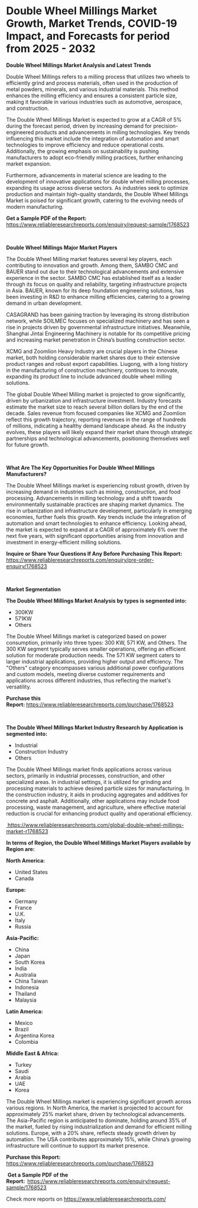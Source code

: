 <p><h1>Double Wheel Millings Market Growth, Market Trends, COVID-19 Impact, and Forecasts for period from 2025 - 2032</h1></p><p><strong>Double Wheel Millings Market Analysis and Latest Trends</strong></p>
<p><p>Double Wheel Millings refers to a milling process that utilizes two wheels to efficiently grind and process materials, often used in the production of metal powders, minerals, and various industrial materials. This method enhances the milling efficiency and ensures a consistent particle size, making it favorable in various industries such as automotive, aerospace, and construction.</p><p>The Double Wheel Millings Market is expected to grow at a CAGR of 5% during the forecast period, driven by increasing demand for precision-engineered products and advancements in milling technologies. Key trends influencing this market include the integration of automation and smart technologies to improve efficiency and reduce operational costs. Additionally, the growing emphasis on sustainability is pushing manufacturers to adopt eco-friendly milling practices, further enhancing market expansion.</p><p>Furthermore, advancements in material science are leading to the development of innovative applications for double wheel milling processes, expanding its usage across diverse sectors. As industries seek to optimize production and maintain high-quality standards, the Double Wheel Millings Market is poised for significant growth, catering to the evolving needs of modern manufacturing.</p></p>
<p><strong>Get a Sample PDF of the Report:&nbsp;</strong> <a href="https://www.reliableresearchreports.com/enquiry/request-sample/1768523?utm_campaign=3034&utm_medium=2&utm_source=Github&utm_content=ia&utm_term=11042025&utm_id=double-wheel-millings">https://www.reliableresearchreports.com/enquiry/request-sample/1768523</a></p>
<p>&nbsp;</p>
<p><strong>Double Wheel Millings Major Market Players</strong></p>
<p><p>The Double Wheel Milling market features several key players, each contributing to innovation and growth. Among them, SAMBO CMC and BAUER stand out due to their technological advancements and extensive experience in the sector. SAMBO CMC has established itself as a leader through its focus on quality and reliability, targeting infrastructure projects in Asia. BAUER, known for its deep foundation engineering solutions, has been investing in R&D to enhance milling efficiencies, catering to a growing demand in urban development.</p><p>CASAGRAND has been gaining traction by leveraging its strong distribution network, while SOILMEC focuses on specialized machinery and has seen a rise in projects driven by governmental infrastructure initiatives. Meanwhile, Shanghai Jintai Engineering Machinery is notable for its competitive pricing and increasing market penetration in China’s bustling construction sector.</p><p>XCMG and Zoomlion Heavy Industry are crucial players in the Chinese market, both holding considerable market shares due to their extensive product ranges and robust export capabilities. Liugong, with a long history in the manufacturing of construction machinery, continues to innovate, expanding its product line to include advanced double wheel milling solutions.</p><p>The global Double Wheel Milling market is projected to grow significantly, driven by urbanization and infrastructure investment. Industry forecasts estimate the market size to reach several billion dollars by the end of the decade. Sales revenue from focused companies like XCMG and Zoomlion reflect this growth trajectory, reporting revenues in the range of hundreds of millions, indicating a healthy demand landscape ahead. As the industry evolves, these players will likely expand their market share through strategic partnerships and technological advancements, positioning themselves well for future growth.</p></p>
<p>&nbsp;</p>
<p><strong>What Are The Key Opportunities For Double Wheel Millings Manufacturers?</strong></p>
<p><p>The Double Wheel Millings market is experiencing robust growth, driven by increasing demand in industries such as mining, construction, and food processing. Advancements in milling technology and a shift towards environmentally sustainable practices are shaping market dynamics. The rise in urbanization and infrastructure development, particularly in emerging economies, further fuels this growth. Key trends include the integration of automation and smart technologies to enhance efficiency. Looking ahead, the market is expected to expand at a CAGR of approximately 6% over the next five years, with significant opportunities arising from innovation and investment in energy-efficient milling solutions.</p></p>
<p><strong>Inquire or Share Your Questions If Any Before Purchasing This Report:</strong> <a href="https://www.reliableresearchreports.com/enquiry/pre-order-enquiry/1768523?utm_campaign=3034&utm_medium=2&utm_source=Github&utm_content=ia&utm_term=11042025&utm_id=double-wheel-millings">https://www.reliableresearchreports.com/enquiry/pre-order-enquiry/1768523</a></p>
<p>&nbsp;</p>
<p><strong>Market Segmentation</strong></p>
<p><strong>The Double Wheel Millings Market Analysis by types is segmented into:</strong></p>
<p><ul><li>300KW</li><li>571KW</li><li>Others</li></ul></p>
<p><p>The Double Wheel Millings market is categorized based on power consumption, primarily into three types: 300 KW, 571 KW, and Others. The 300 KW segment typically serves smaller operations, offering an efficient solution for moderate production needs. The 571 KW segment caters to larger industrial applications, providing higher output and efficiency. The "Others" category encompasses various additional power configurations and custom models, meeting diverse customer requirements and applications across different industries, thus reflecting the market's versatility.</p></p>
<p><strong>Purchase this Report:&nbsp;</strong><a href="https://www.reliableresearchreports.com/purchase/1768523?utm_campaign=3034&utm_medium=2&utm_source=Github&utm_content=ia&utm_term=11042025&utm_id=double-wheel-millings">https://www.reliableresearchreports.com/purchase/1768523</a></p>
<p>&nbsp;</p>
<p><strong>The Double Wheel Millings Market Industry Research by Application is segmented into:</strong></p>
<p><ul><li>Industrial</li><li>Construction Industry</li><li>Others</li></ul></p>
<p><p>The Double Wheel Millings market finds applications across various sectors, primarily in industrial processes, construction, and other specialized areas. In industrial settings, it is utilized for grinding and processing materials to achieve desired particle sizes for manufacturing. In the construction industry, it aids in producing aggregates and additives for concrete and asphalt. Additionally, other applications may include food processing, waste management, and agriculture, where effective material reduction is crucial for enhancing product quality and operational efficiency.</p></p>
<p><a href="https://www.reliableresearchreports.com/global-double-wheel-millings-market-r1768523?utm_campaign=3034&utm_medium=2&utm_source=Github&utm_content=ia&utm_term=11042025&utm_id=double-wheel-millings">&nbsp;https://www.reliableresearchreports.com/global-double-wheel-millings-market-r1768523</a></p>
<p><strong>In terms of Region, the Double Wheel Millings Market Players available by Region are:</strong></p>
<p>
    <p> <strong> North America: </strong>
        <ul>
            <li>United States</li>
            <li>Canada</li>
        </ul>
        </p> 
    <p> <strong> Europe: </strong>
        <ul>
            <li>Germany</li>
            <li>France</li>
            <li>U.K.</li>
            <li>Italy</li>
            <li>Russia</li>
        </ul>
        </p> 
    <p> <strong> Asia-Pacific: </strong>
        <ul>
            <li>China</li>
            <li>Japan</li>
            <li>South Korea</li>
            <li>India</li>
            <li>Australia</li>
            <li>China Taiwan</li>
            <li>Indonesia</li>
            <li>Thailand</li>
            <li>Malaysia</li>
        </ul>
        </p> 
    <p> <strong> Latin America: </strong>
        <ul>
            <li>Mexico</li>
            <li>Brazil</li>
            <li>Argentina Korea</li>
            <li>Colombia</li>
        </ul>
        </p> 
    <p> <strong> Middle East & Africa: </strong>
        <ul>
            <li>Turkey</li>
            <li>Saudi</li>
            <li>Arabia</li>
            <li>UAE</li>
            <li>Korea</li>
        </ul>
    </p>
    </p>
<p><p>The Double Wheel Millings market is experiencing significant growth across various regions. In North America, the market is projected to account for approximately 25% market share, driven by technological advancements. The Asia-Pacific region is anticipated to dominate, holding around 35% of the market, fueled by rising industrialization and demand for efficient milling solutions. Europe, with a 20% share, reflects steady growth driven by automation. The USA contributes approximately 15%, while China’s growing infrastructure will continue to support its market presence.</p></p>
<p><strong>Purchase this Report: </strong><a href="https://www.reliableresearchreports.com/purchase/1768523?utm_campaign=3034&utm_medium=2&utm_source=Github&utm_content=ia&utm_term=11042025&utm_id=double-wheel-millings">https://www.reliableresearchreports.com/purchase/1768523</a></p>
<p>&nbsp;<strong>Get a Sample PDF of the Report:&nbsp;&nbsp;</strong><a href="https://www.reliableresearchreports.com/enquiry/request-sample/1768523?utm_campaign=3034&utm_medium=2&utm_source=Github&utm_content=ia&utm_term=11042025&utm_id=double-wheel-millings">https://www.reliableresearchreports.com/enquiry/request-sample/1768523</a></p>
<p><strong></strong></p>
<p>Check more reports on <a href="https://www.reliableresearchreports.com/?utm_campaign=3034&utm_medium=2&utm_source=Github&utm_content=ia&utm_term=11042025&utm_id=double-wheel-millings">https://www.reliableresearchreports.com/</a></p>